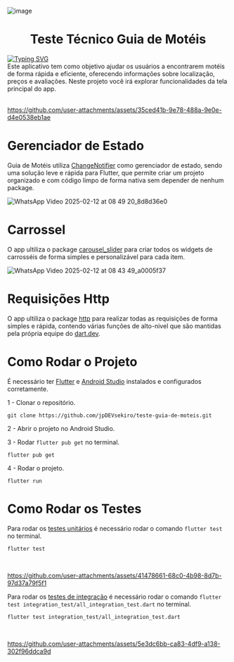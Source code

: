 ![image](https://github.com/user-attachments/assets/fb8ec28c-2d0f-4740-8dff-7d6f6ab618fd)

<h1 align="center">
 Teste Técnico Guia de Motéis
</h1>

<div><a href="https://git.io/typing-svg"><a href="https://git.io/typing-svg"><img src="https://readme-typing-svg.herokuapp.com?font=&size=18&duration=3000&pause=1000&color=F7F7F7&width=400&lines=Ol%C3%A1!+Bem+vindo+ao+meu+teste+%F0%9F%91%8B" alt="Typing SVG" /></a></div>
Este aplicativo tem como objetivo ajudar os usuários a encontrarem motéis de forma rápida e eficiente, oferecendo informações sobre localização, preços e avaliações. Neste projeto você irá explorar funcionalidades da tela principal do app.
<div >&nbsp;</div>
   
https://github.com/user-attachments/assets/35ced41b-9e78-488a-9e0e-d4e0538eb1ae

# Gerenciador de Estado
Guia de Motéis utiliza [ChangeNotifier](https://docs.flutter.dev/data-and-backend/state-mgmt/simple) como gerenciador de estado, sendo uma solução leve e rápida para Flutter, que permite criar um projeto organizado e com código limpo de forma nativa sem depender de nenhum package.

![WhatsApp Video 2025-02-12 at 08 49 20_8d8d36e0](https://github.com/user-attachments/assets/c161fe62-a5be-4749-a7fd-cdca628452ef)

# Carrossel
O app ultiliza o package [carousel_slider](https://pub.dev/packages/carousel_slider) para criar todos os widgets de carrosséis de forma simples e personalizável para cada item.

![WhatsApp Video 2025-02-12 at 08 43 49_a0005f37](https://github.com/user-attachments/assets/180ec373-1faa-4adc-8758-9fdde2426575)

# Requisições Http
O app ultiliza o package [http](https://pub.dev/packages/http) para realizar todas as requisições de forma simples e rápida, contendo várias funções de alto-nivel que são mantidas pela própria equipe do [dart.dev](https://dart.dev/).


# Como Rodar o Projeto

É necessário ter [Flutter](https://flutter.dev/) e [Android Studio](https://developer.android.com/studio?hl=pt-br) instalados e configurados corretamente.

1 - Clonar o repositório.
```shell
git clone https://github.com/jpDEVsekiro/teste-guia-de-moteis.git
```

2 - Abrir o projeto no Android Studio.

3 - Rodar `flutter pub get` no terminal.
```shell
flutter pub get
```

4 - Rodar o projeto.
```shell
flutter run
```

# Como Rodar os Testes

Para rodar os [testes unitários](https://docs.flutter.dev/cookbook/testing/unit/introduction) é necessário rodar o comando `flutter test` no terminal.
```shell
flutter test
```
<div >&nbsp;</div>

https://github.com/user-attachments/assets/41478661-68c0-4b98-8d7b-97d37a79f5f1

Para rodar os [testes de integração](https://docs.flutter.dev/testing/integration-tests) é necessário rodar o comando `flutter test integration_test/all_integration_test.dart` no terminal.
```shell
flutter test integration_test/all_integration_test.dart
```
<div >&nbsp;</div>

https://github.com/user-attachments/assets/5e3dc6bb-ca83-4df9-a138-302f96ddca9d
